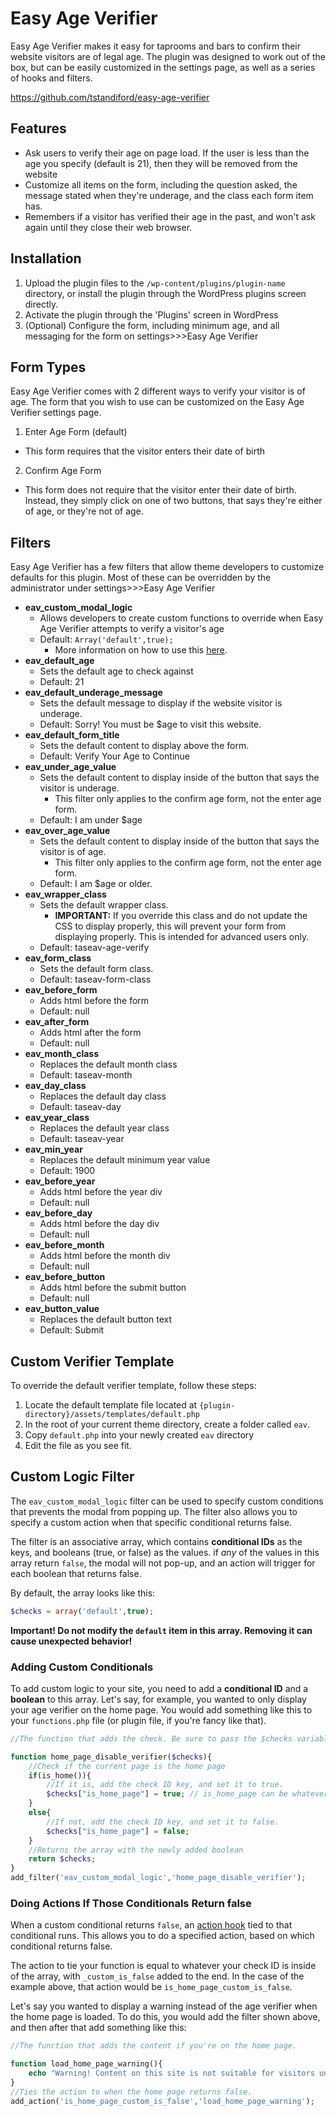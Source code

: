 # Easy Age Verifier #

Easy Age Verifier makes it easy for taprooms and bars to confirm their website visitors are of legal age. The plugin was designed to work out of the box, but can be easily customized in the settings page, as well as a series of hooks and filters.

https://github.com/tstandiford/easy-age-verifier

## Features ##
* Ask users to verify their age on page load. If the user is less than the age you specify (default is 21), then they will be removed from the website
* Customize all items on the form, including the question asked, the message stated when they're underage, and the class each form item has.
* Remembers if a visitor has verified their age in the past, and won't ask again until they close their web browser.

## Installation ##

1. Upload the plugin files to the `/wp-content/plugins/plugin-name` directory, or install the plugin through the WordPress plugins screen directly.
2. Activate the plugin through the 'Plugins' screen in WordPress
3. (Optional) Configure the form, including minimum age, and all messaging for the form on settings>>>Easy Age Verifier

## Form Types ##
Easy Age Verifier comes with 2 different ways to verify your visitor is of age. The form that you wish to use can be customized on the Easy Age Verifier settings page.

1. Enter Age Form (default)
  * This form requires that the visitor enters their date of birth
2. Confirm Age Form
  * This form does not require that the visitor enter their date of birth. Instead, they simply click on one of two buttons, that says they're either of age, or they're not of age.

## Filters ##

Easy Age Verifier has a few filters that allow theme developers to customize defaults for this plugin. Most of these can be overridden by the administrator under settings>>>Easy Age Verifier


* **eav_custom_modal_logic**
  * Allows developers to create custom functions to override when Easy Age Verifier attempts to verify a visitor's age
  * Default: `Array('default',true);`
	* More information on how to use this [here](#custom-logic-filter).
* **eav_default_age**
  * Sets the default age to check against
  * Default: 21
* **eav_default_underage_message**
  * Sets the default message to display if the website visitor is underage.
  * Default: Sorry! You must be $age to visit this website.
* **eav_default_form_title**
  * Sets the default content to display above the form.
  * Default: Verify Your Age to Continue
* **eav_under_age_value**
  * Sets the default content to display inside of the button that says the visitor is underage.
    * This filter only applies to the confirm age form, not the enter age form.
  * Default: I am under $age
* **eav_over_age_value**
  * Sets the default content to display inside of the button that says the visitor is of age.
    * This filter only applies to the confirm age form, not the enter age form.
  * Default: I am $age or older.
* **eav_wrapper_class**
  * Sets the default wrapper class.
    * **IMPORTANT:** If you override this class and do not update the CSS to display properly, this will prevent your form from displaying properly. This is intended for advanced users only.
  * Default: taseav-age-verify
* **eav_form_class**
  * Sets the default form class.
  * Default: taseav-form-class
* **eav_before_form**
  * Adds html before the form
  * Default: null
* **eav_after_form**
  * Adds html after the form
  * Default: null
* **eav_month_class**
  * Replaces the default month class
  * Default: taseav-month
* **eav_day_class**
  * Replaces the default day class
  * Default: taseav-day
* **eav_year_class**
  * Replaces the default year class
  * Default: taseav-year
* **eav_min_year**
  * Replaces the default minimum year value
  * Default: 1900
* **eav_before_year**
  * Adds html before the year div
  * Default: null
* **eav_before_day**
  * Adds html before the day div
  * Default: null
* **eav_before_month**
  * Adds html before the month div
  * Default: null
* **eav_before_button**
  * Adds html before the submit button
  * Default: null
* **eav_button_value**
  * Replaces the default button text
  * Default: Submit
    
## Custom Verifier Template ##

To override the default verifier template, follow these steps:

1. Locate the default template file located at `{plugin-directory}/assets/templates/default.php`
1. In the root of your current theme directory, create a folder called `eav`.
1. Copy `default.php` into your newly created `eav` directory
1. Edit the file as you see fit.
    
## Custom Logic Filter ##

The `eav_custom_modal_logic` filter can be used to specify custom conditions that prevents the modal from popping up. The filter also allows you to specify a custom action when that specific conditional returns false.

The filter is an associative array, which contains **conditional IDs** as the keys, and booleans (true, or false) as the values. if _any_ of the values in this array return `false`, the modal will not pop-up, and an action will trigger for each boolean that returns false.

By default, the array looks like this:

```PHP
$checks = array('default',true);
```

**Important! Do not modify the `default` item in this array. Removing it can cause unexpected behavior!**

### Adding Custom Conditionals ###

To add custom logic to your site, you need to add a **conditional ID** and a **boolean** to this array. Let's say, for example, you wanted to only display your age verifier on the home page. You would add something like this to your `functions.php` file (or plugin file, if you're fancy like that).

```PHP
//The function that adds the check. Be sure to pass the $checks variable

function home_page_disable_verifier($checks){
	//Check if the current page is the home page
	if(is_home()){
		//If it is, add the check ID key, and set it to true.
		$checks["is_home_page"] = true; // is_home_page can be whatever you want it to be. Make sure it's unique!
	}
	else{
		//If not, add the check ID key, and set it to false.
		$checks["is_home_page"] = false;
	}
	//Returns the array with the newly added boolean
	return $checks;
}
add_filter('eav_custom_modal_logic','home_page_disable_verifier');
```
### Doing Actions If Those Conditionals Return false ###

When a custom conditional returns `false`, an [action hook](https://developer.wordpress.org/reference/functions/add_action/) tied to that conditional runs. This allows you to do a specified action, based on which conditional returns false.

The action to tie your function is equal to whatever your check ID is inside of the array, with `_custom_is_false` added to the end. In the case of the example above, that action would be `is_home_page_custom_is_false`.

Let's say you wanted to display a warning instead of the age verifier when the home page is loaded. To do this, you would add the filter shown above, and then after that add something like this:

```PHP
//The function that adds the content if you're on the home page.

function load_home_page_warning(){
	echo "Warning! Content on this site is not suitable for visitors under the age of 18.";
}
//Ties the action to when the home page returns false.
add_action('is_home_page_custom_is_false','load_home_page_warning');
```